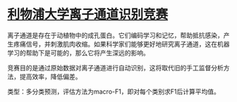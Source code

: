 # [利物浦大学离子通道识别竞赛](https://www.kaggle.com/c/liverpool-ion-switching/overview)

离子通道是存在于动植物中的成孔蛋白。它们编码学习和记忆，帮助抵抗感染，产生疼痛信号，并刺激肌肉收缩。如果科学家们能够更好地研究离子通道，这在机器学习的帮助下是可能的，那么它将产生深远的影响。

竞赛目的是通过原始数据对离子通道进行自动识别，这将取代旧的手工监督分析方法，提高效率，降低偏差。

类型：多分类预测，评估方法为macro-F1，即对每个类别求F1后计算平均值。
